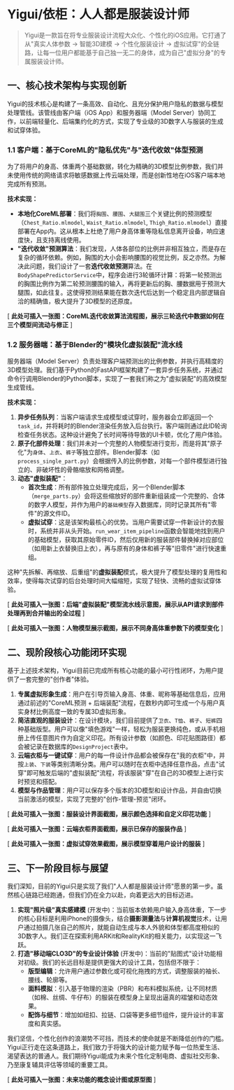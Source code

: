 # Yigui/依柜：人人都是服装设计师

> Yigui是一款旨在将专业服装设计流程大众化、个性化的iOS应用。它打通了从"真实人体参数 → 智能3D建模 → 个性化服装设计 → 虚拟试穿"的全链路，让每一位用户都能基于自己独一无二的身体，成为自己"虚拟分身"的专属服装设计师。

## 一、核心技术架构与实现创新

Yigui的技术核心是构建了一条高效、自动化、且充分保护用户隐私的数据与模型处理管线。该管线由客户端（iOS App）和服务器端（Model Server）协同工作，以前端轻量化、后端集约化的方式，实现了专业级的3D数字人与服装的生成和试穿体验。

### 1.1 客户端：基于CoreML的"隐私优先"与"迭代收敛"体型预测

为了将用户的身高、体重两个基础数据，转化为精确的3D模型比例参数，我们并未使用传统的网络请求将敏感数据上传云端处理，而是创新性地在iOS客户端本地完成所有预测。

**技术实现：**
- **本地化CoreML部署**：我们将`胸围`、`腰围`、`大腿围`三个关键比例的预测模型（`Chest_Ratio.mlmodel`, `Waist_Ratio.mlmodel`, `Thigh_Ratio.mlmodel`）直接部署在App内。这从根本上杜绝了用户身高体重等隐私信息离开设备，响应速度快，且支持离线使用。
- **"迭代收敛"预测算法**：我们发现，人体各部位的比例并非相互独立，而是存在复杂的循环依赖。例如，胸围的大小会影响腰围的视觉比例，反之亦然。为解决此问题，我们设计了一套**迭代收敛预测**算法。在`BodyShapePredictorService`中，程序会进行3轮循环计算：将第一轮预测出的胸围比例作为第二轮预测腰围的输入，再将更新后的胸、腰数据用于预测大腿围，如此往复。这使得预测结果能在数次迭代后达到一个稳定且内部逻辑自洽的精确值，极大提升了3D模型的还原度。

[ **此处可插入一张图：CoreML迭代收敛算法流程图，展示三轮迭代中数据如何在三个模型间流动与修正** ]

### 1.2 服务器端：基于Blender的"模块化虚拟装配"流水线

服务器端（Model Server）负责处理客户端预测出的比例参数，并执行高精度的3D模型处理。我们基于Python的FastAPI框架构建了一套异步任务系统，并通过命令行调用Blender的Python脚本，实现了一套我们称之为"虚拟装配"的高效模型生成管线。

**技术实现：**
1.  **异步任务队列**：当客户端请求生成模型或试穿时，服务器会立即返回一个`task_id`，并将耗时的Blender渲染任务放入后台执行。客户端则通过此ID轮询检查任务状态。这种设计避免了长时间等待导致的UI卡顿，优化了用户体验。
2.  **原子化部件处理**：我们并未对一个完整的人物模型进行变形，而是将其"原子化"为`身体`、`上衣`、`裤子`等独立部件。Blender脚本（如`process_single_part.py`）会根据传入的比例参数，对每一个部件模型进行独立的、非破坏性的骨骼缩放和网格调整。
3.  **动态"虚拟装配"**：
    - **首次生成**：所有部件独立处理完成后，另一个Blender脚本（`merge_parts.py`）会将这些缩放好的部件重新组装成一个完整的、合体的数字人模型，并作为用户的`基础模型`存入数据库，同时记录其所有"零件"的源文件ID。
    - **虚拟试穿**：这是该架构最核心的优势。当用户需要试穿一件新设计的衣服时，系统并非从头开始。`run_wear_item_pipeline`函数会智能地找到用户的基础模型，获取其原始零件ID，然后仅用新的服装部件替换掉对应部位（如用新上衣替换旧上衣），再与原有的身体和裤子等"旧零件"进行快速重组。

这种"先拆解、再缩放、后重组"的**虚拟装配**模式，极大提升了模型处理的复用性和效率，使得每次试穿的后台处理时间大幅缩短，实现了轻快、流畅的虚拟试穿体验。

[ **此处可插入一张图：后端"虚拟装配"模型流水线示意图，展示从API请求到部件处理再到合并输出的全过程** ]

[ **此处可插入一张图：人物模型展示截图，展示不同身高体重参数下的模型变化** ]

## 二、现阶段核心功能闭环实现

基于上述技术架构，Yigui目前已完成所有核心功能的最小可行性闭环，为用户提供了一套完整的"创作者"体验。

1.  **专属虚拟形象生成**：用户在引导页输入身高、体重、昵称等基础信息后，应用通过前述的"CoreML预测 + 后端装配"流程，在数秒内即可生成一个与用户真实身材比例高度一致的专属3D虚拟形象。
2.  **简洁直观的服装设计**：在设计模块，我们目前提供了`卫衣`、`T恤`、`裤子`、`短裤`四种基础版型。用户可以像"填色游戏"一样，轻松为服装更换纯色，或从手机相册上传任意图片作为自定义印花。所有设计参数（如颜色、印花贴图路径）都会被记录在数据库的`DesignProject`表中。
3.  **云端衣柜与一键试穿**：用户的每一件设计作品都会被保存在"我的衣柜"中，并按`上装`、`下装`等类别清晰分类。用户可以随时在衣柜中选择任意作品，点击"试穿"即可触发后端的"虚拟装配"流程，将该服装"穿"在自己的3D模型上进行实时预览和搭配。
4.  **模型与作品管理**：用户可以保存多个版本的3D模型和设计作品，并自由切换当前激活的模型，实现了完整的"创作-管理-预览"闭环。

[ **此处可插入一张图：服装设计界面截图，展示颜色选择和自定义印花功能** ]

[ **此处可插入一张图：云端衣柜界面截图，展示已保存的服装作品** ]

[ **此处可插入一张图：虚拟试穿效果截图，展示模型穿着用户设计的服装** ]

## 三、下一阶段目标与展望

我们深知，目前的Yigui只是实现了我们"人人都是服装设计师"愿景的第一步。虽然核心链路已经跑通，但我们仍在全力以赴，向着更远大的目标迈进。

1.  **实现"照片级"真实感建模** (开发中)：当前版本依赖用户输入身高体重，下一步的核心目标是利用iPhone的摄像头，结合**摄影测量法**与**计算机视觉**技术，让用户通过拍摄几张自己的照片，就能自动生成与本人外貌和体型都高度相似的3D数字人。我们正在探索利用ARKit和RealityKit的相关能力，以实现这一飞跃。
2.  **打造"移动端CLO3D"的专业设计体验** (开发中)：当前的"贴图式"设计功能相对初级。我们的长远目标是提供更强大的设计工具，包括但不限于：
    - **版型编辑**：允许用户通过参数化或可视化拖拽的方式，调整服装的袖长、腰线、轮廓等。
    - **面料模拟**：引入基于物理的渲染（PBR）和布料模拟系统，让不同材质（如棉、丝绸、牛仔布）的服装在模型身上呈现出逼真的褶皱和动态效果。
    - **配饰与细节**：增加如纽扣、拉链、口袋等更多细节组件，提升设计的丰富度和真实感。

我们坚信，个性化创作的浪潮势不可挡，而技术的使命就是不断降低创作的门槛。Yigui正行走在这条道路上，我们致力于将强大的设计能力赋予每一位热爱生活、渴望表达的普通人。我们期待Yigui能成为未来个性化定制电商、虚拟社交形象、乃至康复辅具评估等领域的重要工具。

[ **此处可插入一张图：未来功能的概念设计图或原型图** ] 